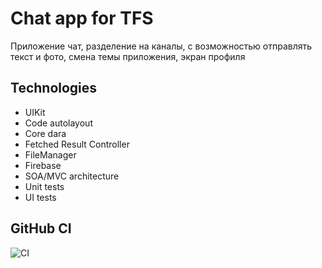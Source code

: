 # Chat app for TFS
Приложение чат, разделение на каналы, с возможностью отправлять текст и фото, смена темы приложения, экран профиля 

## Technologies

- UIKit
- Code autolayout
- Core dara
- Fetched Result Controller
- FileManager
- Firebase
- SOA/MVC architecture
- Unit tests
- UI tests

## GitHub CI
![CI](https://github.com/TFS-iOS/chat-app-HussyR/actions/workflows/github.yml/badge.svg)
